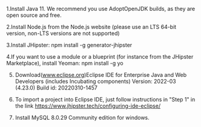 
1.Install Java 11. We recommend you use AdoptOpenJDK builds, as they are open 
	source and free.
	
2.Install Node.js from the Node.js website (please use an LTS 64-bit version, non-LTS 	versions are not supported)

3.Install JHipster: npm install -g generator-jhipster

4.If you want to use a module or a blueprint (for instance from the JHipster Marketplace), 	install Yeoman: npm install -g yo

5. Download(www.eclipse.org)Eclipse IDE for Enterprise Java and Web Developers (includes 	Incubating components)
	Version: 2022-03 (4.23.0)
	Build id: 20220310-1457

6. To import a project into Eclipse IDE, just follow instructions in "Step 1" in 
	the link https://www.jhipster.tech/configuring-ide-eclipse/

7. Install MySQL 8.0.29 Community edition for windows.
